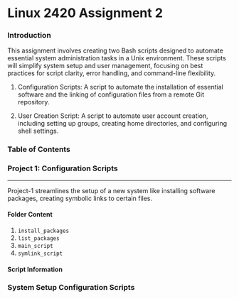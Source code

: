 # Linux 2420 Assignment 2

### Introduction

This assignment involves creating two Bash scripts designed to automate essential system administration tasks in a Unix environment. These scripts will simplify system setup and user management, focusing on best practices for script clarity, error handling, and command-line flexibility.

1. Configuration Scripts: A script to automate the installation of essential software and the linking of configuration files from a remote Git repository.

2. User Creation Script: A script to automate user account creation, including setting up groups, creating home directories, and configuring shell settings.

### Table of Contents




### Project 1: Configuration Scripts

---

Project-1 streamlines the setup of a new system like installing software packages, creating symbolic links to certain files.

#### Folder Content

1. `install_packages`
2. `list_packages`
3. `main_script`
4. `symlink_script`

#### Script Information


### System Setup Configuration Scripts






